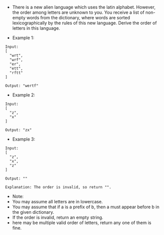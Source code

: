 * There is a new alien language which uses the latin alphabet. However, the order among letters are unknown to you. You receive a list of non-empty words from the dictionary, where words are sorted lexicographically by the rules of this new language. Derive the order of letters in this language.

* Example 1:
```
Input:
[
  "wrt",
  "wrf",
  "er",
  "ett",
  "rftt"
]

Output: "wertf"
```

* Example 2:
```
Input:
[
  "z",
  "x"
]

Output: "zx"
```

* Example 3:
```
Input:
[
  "z",
  "x",
  "z"
] 

Output: "" 

Explanation: The order is invalid, so return "".
```

* Note:
* You may assume all letters are in lowercase.
* You may assume that if a is a prefix of b, then a must appear before b in the given dictionary.
* If the order is invalid, return an empty string.
* here may be multiple valid order of letters, return any one of them is fine.
